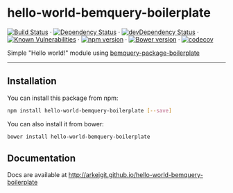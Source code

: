 # hello-world-bemquery-boilerplate

[![Build Status](https://travis-ci.org/ArkejGit/hello-world-bemquery-boilerplate.svg?branch=master)](https://travis-ci.org/ArkejGit/hello-world-bemquery-boilerplate) · [![Dependency Status](https://david-dm.org/ArkejGit/hello-world-bemquery-boilerplate.svg)](https://david-dm.org/ArkejGit/hello-world-bemquery-boilerplate) · [![devDependency Status](https://david-dm.org/ArkejGit/hello-world-bemquery-boilerplate/dev-status.svg)](https://david-dm.org/ArkejGit/hello-world-bemquery-boilerplate?type=dev) · [![Known Vulnerabilities](https://snyk.io/test/github/ArkejGit/hello-world-bemquery-boilerplate/badge.svg)](https://snyk.io/test/github/ArkejGit/hello-world-bemquery-boilerplate) · [![npm version](https://badge.fury.io/js/hello-world-bemquery-boilerplate.svg)](https://badge.fury.io/js/hello-world-bemquery-boilerplate) · [![Bower version](https://badge.fury.io/bo/hello-world-bemquery-boilerplate.svg)](https://badge.fury.io/bo/hello-world-bemquery-boilerplate) · [![codecov](https://codecov.io/gh/ArkejGit/hello-world-bemquery-boilerplate/branch/master/graph/badge.svg)](https://codecov.io/gh/ArkejGit/hello-world-bemquery-boilerplate)

Simple "Hello world!" module using [bemquery-package-boilerplate](https://github.com/BEMQuery/bemquery-package-boilerplate)

---

## Installation

You can install this package from npm:
```bash
npm install hello-world-bemquery-boilerplate [--save]
```

You can also install it from bower:
```bash
bower install hello-world-bemquery-boilerplate
```

## Documentation

Docs are available at http://arkejgit.github.io/hello-world-bemquery-boilerplate
